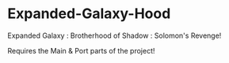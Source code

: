 # Expanded-Galaxy-Hood
Expanded Galaxy : Brotherhood of Shadow : Solomon's Revenge!

Requires the Main & Port parts of the project!